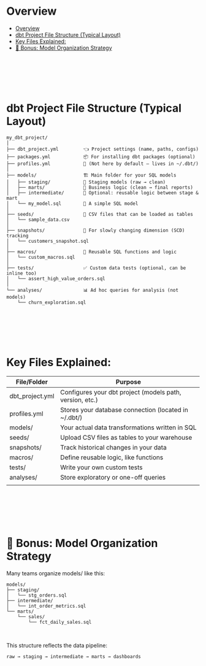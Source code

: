 # Overview

- [Overview](#overview)
- [dbt Project File Structure (Typical Layout)](#dbt-project-file-structure-typical-layout)
- [Key Files Explained:](#key-files-explained)
- [🧠 Bonus: Model Organization Strategy](#-bonus-model-organization-strategy)

&nbsp;

&nbsp;

&nbsp;

# dbt Project File Structure (Typical Layout)

```text
my_dbt_project/
│
├── dbt_project.yml         👈 Project settings (name, paths, configs)
├── packages.yml            📦 For installing dbt packages (optional)
├── profiles.yml            🔐 (Not here by default — lives in ~/.dbt/)
│
├── models/                 🏗️ Main folder for your SQL models
│   ├── staging/            🔹 Staging models (raw → clean)
│   ├── marts/              🔸 Business logic (clean → final reports)
│   ├── intermediate/       🔸 Optional: reusable logic between stage & mart
│   └── my_model.sql        🧪 A simple SQL model
│
├── seeds/                  🌱 CSV files that can be loaded as tables
│   └── sample_data.csv
│
├── snapshots/              📸 For slowly changing dimension (SCD) tracking
│   └── customers_snapshot.sql
│
├── macros/                 🧠 Reusable SQL functions and logic
│   └── custom_macros.sql
│
├── tests/                  ✅ Custom data tests (optional, can be inline too)
│   └── assert_high_value_orders.sql
│
└── analyses/               📊 Ad hoc queries for analysis (not models)
    └── churn_exploration.sql
```

&nbsp;

&nbsp;

&nbsp;

# Key Files Explained:

| File/Folder     | Purpose                                                  |
| --------------- | -------------------------------------------------------- |
| dbt_project.yml | Configures your dbt project (models path, version, etc.) |
| profiles.yml    | Stores your database connection (located in ~/.dbt/)     |
| models/         | Your actual data transformations written in SQL          |
| seeds/          | Upload CSV files as tables to your warehouse             |
| snapshots/      | Track historical changes in your data                    |
| macros/         | Define reusable logic, like functions                    |
| tests/          | Write your own custom tests                              |
| analyses/       | Store exploratory or one-off queries                     |
|                 |                                                          |

&nbsp;

&nbsp;

&nbsp;

# 🧠 Bonus: Model Organization Strategy

Many teams organize models/ like this:

```text
models/
├── staging/
│   └── stg_orders.sql
├── intermediate/
│   └── int_order_metrics.sql
└── marts/
    └── sales/
        └── fct_daily_sales.sql
```

&nbsp;

This structure reflects the data pipeline:

```nginx
raw → staging → intermediate → marts → dashboards
```
